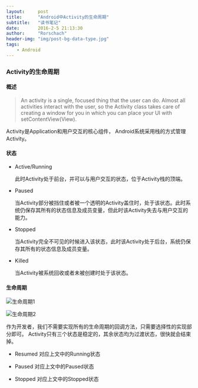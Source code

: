 ```yaml
---
layout:     post
title:      "Android中Activity的生命周期"
subtitle:   "读书笔记"
date:       2016-2-5 21:13:30
author:     "Rorschach"
header-img: "img/post-bg-data-type.jpg"
tags:
    - Android
---
```


### Activity的生命周期

#### 概述
>An activity is a single, focused thing that the user can do. Almost all activities interact with the user, so the Activity class takes care of creating a window for you in which you can place your UI with setContentView(View).

Activity是Application和用户交互的核心组件， Android系统采用栈的方式管理Activity。

#### 状态

- Active/Running
    
    此时Activity处于前台，并可以与用户交互的状态，位于Activity栈的顶端。

- Paused
    
    当Activity部分被挡住或者被一个透明的Activity盖住时，处于该状态。此时系统仍保存其所有的状态信息及成员变量，但此时该Activity失去与用户交互的能力。

- Stopped
    
    当Activity完全不可见的时候进入该状态，此时该Activity处于后台，系统仍保存其所有的状态信息及成员变量。

- Killed
    
    当Activity被系统回收或者未被创建时处于该状态。

#### 生命周期

![生命周期1](http://developer.android.com/images/activity_lifecycle.png "最经典的图")

![生命周期2](http://developer.android.com/images/training/basics/basic-lifecycle.png "讲解图")

作为开发者，我们不需要实现所有的生命周期的回调方法，只需要选择性的实现部分即可。
Activity只有三个状态是稳定的，其余状态均为过渡状态，很快就会结束掉。

- Resumed 
    对应上文中的Running状态

- Paused
    对应上文中的Paused状态

- Stopped
    对应上文中的Stopped状态
